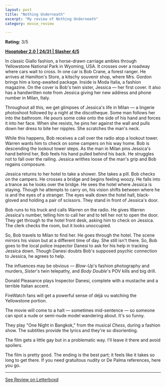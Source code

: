```yaml
---
layout: post
title: "Nothing Underneath"
excerpt: "My review of Nothing Underneath"
category: movie_review

---
```


**Rating:** 3/5

<b><a href="https://boxd.it/pRPis/detail">Hooptober 2.0 | 24/31 | Slasher 4/5</a></b>

In classic Giallo fashion, a horse-drawn carriage ambles through Yellowstone National Park in Wyoming, USA. It crosses over a roadway where cars wait to cross. In one car is Bob Crane, a forest ranger. He arrives at Hamilton's Store, a kitschy souvenir shop, where Mrs. Gordon brings him a long-awaited package. Inside is Moda Italia, a fashion magazine. On the cover is Bob's twin sister, Jessica — her first cover. It also has a handwritten note from Jessica giving her new address and phone number in Milan, Italy.

Throughout all this, we get glimpses of Jessica's life in Milan — a lingerie photoshoot followed by a night at the discotheque. Some man follows her into the bathroom. He pours some coke onto the side of his hand and forces it into her face. When she resists, he pins her against the wall and pulls down her dress to bite her nipples. She scratches the man's neck.

While this happens, Bob receives a call over the radio atop a lookout tower. Warren wants him to check on some campers on his way home. Bob is descending the lookout tower steps. As the man in Milan pins Jessica's hand behind her, Bob feels his hand pulled behind his back. He struggles not to fall over the railing. Jessica writhes loose of the man's grip and Bob regains composure.

Jessica returns to her hotel to take a shower. She takes a pill. Bob checks on the campers. He crosses a bridge and begins feeling woozy. He falls into a trance as he looks over the bridge. He sees the hotel where Jessica is staying. Though he attempts to carry on, his vision shifts between where he is and the eyes of a stranger. The eyes walk down the hotel hall, black-gloved and holding a pair of scissors. They stand in front of Jessica's door.

Bob runs to his truck and calls Warren on the radio. He gives Warren Jessica's number, telling him to call her and to tell her not to open the door. They get through to the hotel front desk, asking him to check on Jessica. The clerk checks the room, but it looks unoccupied.

So, Bob travels to Milan to find her. He goes through the hotel. The scene mirrors his vision but at a different time of day. She still isn't there. So, Bob goes to the local police inspector Danesi to ask for his help in tracking Jessica down. Though Danesi doubts Bob's supposed psychic connection to Jessica, he agrees to help.

The influences may be obvious — <i>Blow-Up</i>'s fashion photography and murders, <i>Sister</i>'s twin telepathy, and <i>Body Double</i>'s POV kills and big drill.

Donald Pleasance plays Inspector Danesi, complete with a mustache and a terrible Italian accent.

FireWatch fans will get a powerful sense of déjà vu watching the Yellowstone portion.

The movie will come to a halt — sometimes mid-sentence — so someone can spot a nude or semi-nude model wandering about. It's so funny.

They play "One Night in Bangkok," from the musical <i>Chess</i>, during a fashion show. The subtitles provide the lyrics and they're so disorienting. 

The film gets a little gay but in a problematic way. I'll leave it there and avoid spoilers.

The film is pretty good. The ending is the best part; it feels like it takes so long to get there. If you need gratuitous nudity or De Palma references, here you go.


<hr>

[See Review on Letterboxd](https://boxd.it/6X0v0P)
